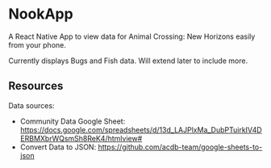 # NookApp

A React Native App to view data for Animal Crossing: New Horizons easily from your phone.

Currently displays Bugs and Fish data. Will extend later to include more.

## Resources

Data sources:
- Community Data Google Sheet: https://docs.google.com/spreadsheets/d/13d_LAJPlxMa_DubPTuirkIV4DERBMXbrWQsmSh8ReK4/htmlview#
- Convert Data to JSON: https://github.com/acdb-team/google-sheets-to-json
